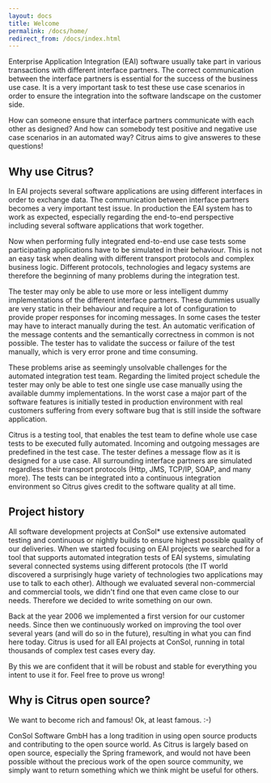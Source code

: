 ```yaml
---
layout: docs
title: Welcome
permalink: /docs/home/
redirect_from: /docs/index.html
---
```


Enterprise Application Integration (EAI) software usually take part in various transactions with different interface partners. 
The correct communication between the interface partners is essential for the success of the business use case. It is a very 
important task to test these use case scenarios in order to ensure the integration into the software landscape on the customer 
side.

How can someone ensure that interface partners communicate with each other as designed? And how can somebody test positive 
and negative use case scenarios in an automated way? Citrus aims to give answeres to these questions!

## Why use Citrus?

In EAI projects several software applications are using different interfaces in order to exchange data. The communication 
between interface partners becomes a very important test issue. In production the EAI system has to work as expected, especially 
regarding the end-to-end perspective including several software applications that work together.

Now when performing fully integrated end-to-end use case tests some participating applications have to be simulated in their 
behaviour. This is not an easy task when dealing with different transport protocols and complex business logic. Different 
protocols, technologies and legacy systems are therefore the beginning of many problems during the integration test.

The tester may only be able to use more or less intelligent dummy implementations of the different interface partners. These 
dummies usually are very static in their behaviour and require a lot of configuration to provide proper responses for incoming 
messages. In some cases the tester may have to interact manually during the test. An automatic verification of the message 
contents and the semantically correctness in common is not possible. The tester has to validate the success or failure of the 
test manually, which is very error prone and time consuming.

These problems arise as seemingly unsolvable challenges for the automated integration test team. Regarding the limited project 
schedule the tester may only be able to test one single use case manually using the available dummy implementations. In the 
worst case a major part of the software features is initially tested in production environment with real customers suffering 
from every software bug that is still inside the software application.

Citrus is a testing tool, that enables the test team to define whole use case tests to be executed fully automated. Incoming 
and outgoing messages are predefined in the test case. The tester defines a message flow as it is designed for a use case. 
All surrounding interface partners are simulated regardless their transport protocols (Http, JMS, TCP/IP, SOAP, and many more). 
The tests can be integrated into a continuous integration environment so Citrus gives credit to the software quality at all time.

## Project history

All software development projects at ConSol* use extensive automated testing and continuous or nightly builds to ensure highest 
possible quality of our deliveries. When we started focusing on EAI projects we searched for a tool that supports automated 
integration tests of EAI systems, simulating several connected systems using different protocols (the IT world discovered a 
surprisingly huge variety of technologies two applications may use to talk to each other). Although we evaluated several 
non-commercial and commercial tools, we didn't find one that even came close to our needs. Therefore we decided to write 
something on our own.

Back at the year 2006 we implemented a first version for our customer needs. Since then we continuously worked on improving 
the tool over several years (and will do so in the future), resulting in what you can find here today. Citrus is used for all 
EAI projects at ConSol, running in total thousands of complex test cases every day.

By this we are confident that it will be robust and stable for everything you intent to use it for. Feel free to prove us wrong!

## Why is Citrus open source?

We want to become rich and famous! Ok, at least famous. :-)

ConSol Software GmbH has a long tradition in using open source products and contributing to the open source world. As Citrus 
is largely based on open source, especially the Spring framework, and would not have been possible without the precious work of
the open source community, we simply want to return something which we think might be useful for others.
